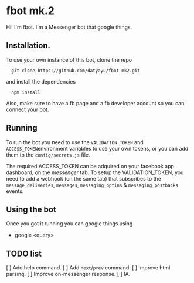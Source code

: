 # fbot mk.2
Hi! I'm fbot. I'm a Messenger bot that google things.

## Installation.
To use your own instance of this bot, clone the repo
```
  git clone https://github.com/datyayu/fbot-mk2.git
```
and install the dependencies
```
  npm install
```
Also, make sure to have a fb page and a fb developer account so you can connect your bot.

## Running
To run the bot you need to use the `VALIDATION_TOKEN` and `ACCESS_TOKEN`environment variables to use your own tokens, or you can add them to the `config/secrets.js` file.

The required ACCESS_TOKEN can be adquired on your facebook app dashboard, on the *messenger* tab. To setup the VALIDATION_TOKEN, you need to add a webhook (on the same tab) that subscribes to the  `message_deliveries`, `messages`, `messaging_optins` & `messaging_postbacks` events.



## Using the bot
Once you got it running you can google things using
  - google &lt;query&gt;


## TODO list
[ ] Add help command.
[ ] Add `next`/`prev` command.
[ ] Improve html parsing.
[ ] Improve on-messenger response.
[ ] IA.
